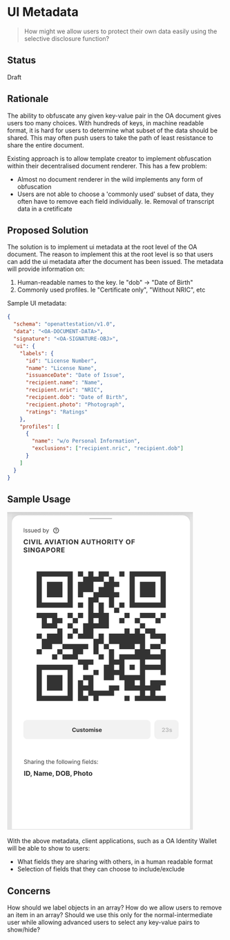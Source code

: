 # UI Metadata

> How might we allow users to protect their own data easily using the selective disclosure function?

## Status

Draft

## Rationale

The ability to obfuscate any given key-value pair in the OA document gives users too many choices. With hundreds of keys, in machine readable format, it is hard for users to determine what subset of the data should be shared. This may often push users to take the path of least resistance to share the entire document.

Existing approach is to allow template creator to implement obfuscation within their decentralised document renderer. This has a few problem:

- Almost no document renderer in the wild implements any form of obfuscation
- Users are not able to choose a 'commonly used' subset of data, they often have to remove each field individually. Ie. Removal of transcript data in a cretificate

## Proposed Solution

The solution is to implement ui metadata at the root level of the OA document. The reason to implement this at the root level is so that users can add the ui metadata after the document has been issued. The metadata will provide information on:

1. Human-readable names to the key. Ie "dob" -> "Date of Birth"
2. Commonly used profiles. Ie "Certificate only", "Without NRIC", etc

Sample UI metadata:

```json
{
  "schema": "openattestation/v1.0",
  "data": "<OA-DOCUMENT-DATA>",
  "signature": "<OA-SIGNATURE-OBJ>",
  "ui": {
    "labels": {
      "id": "License Number",
      "name": "License Name",
      "issuanceDate": "Date of Issue",
      "recipient.name": "Name",
      "recipient.nric": "NRIC",
      "recipient.dob": "Date of Birth",
      "recipient.photo": "Photograph",
      "ratings": "Ratings"
    },
    "profiles": [
      {
        "name": "w/o Personal Information",
        "exclusions": ["recipient.nric", "recipient.dob"]
      }
    ]
  }
}
```

## Sample Usage

![Example Application](assets/ui_metadata/example.png)

With the above metadata, client applications, such as a OA Identity Wallet will be able to show to users:

- What fields they are sharing with others, in a human readable format
- Selection of fields that they can choose to include/exclude

## Concerns

How should we label objects in an array? 
How do we allow users to remove an item in an array?
Should we use this only for the normal-intermediate user while allowing advanced users to select any key-value pairs to show/hide?